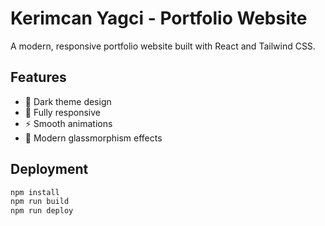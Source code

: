 # Kerimcan Yagci - Portfolio Website

A modern, responsive portfolio website built with React and Tailwind CSS.

## Features
- 🌙 Dark theme design  
- 📱 Fully responsive  
- ⚡ Smooth animations  
- 🎨 Modern glassmorphism effects  

## Deployment
```bash
npm install
npm run build
npm run deploy

